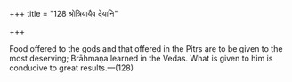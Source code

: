 +++
title = "128 श्रोत्रियायैव देयानि"

+++

Food offered to the gods and that offered in the Pitṛs are to be given to the most deserving; Brāhmaṇa learned in the Vedas. What is given to him is conducive to great results.—(128)